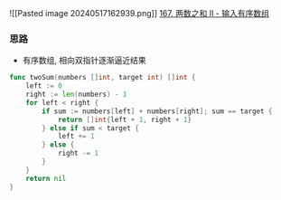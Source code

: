 ![[Pasted image 20240517162939.png]]
[167. 两数之和 II - 输入有序数组](https://leetcode.cn/problems/two-sum-ii-input-array-is-sorted/)

### 思路
- 有序数组, 相向双指针逐渐逼近结果

```go
func twoSum(numbers []int, target int) []int {
	left := 0
	right := len(numbers) - 1
	for left < right {
		if sum := numbers[left] + numbers[right]; sum == target {
			return []int{left + 1, right + 1}
		} else if sum < target {
			left += 1
		} else {
			right -= 1
		}
	}
	return nil
}
```